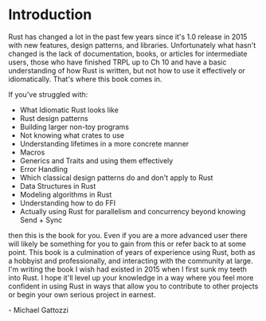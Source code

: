 # Introduction

Rust has changed a lot in the past few years since it's 1.0 release in 2015 with
new features, design patterns, and libraries. Unfortunately what hasn't changed
is the lack of documentation, books, or articles for intermediate users, those
who have finished TRPL up to Ch 10 and have a basic understanding of how Rust is
written, but not how to use it effectively or idiomatically. That's where this
book comes in.

If you've struggled with:

- What Idiomatic Rust looks like
- Rust design patterns
- Building larger non-toy programs
- Not knowing what crates to use
- Understanding lifetimes in a more concrete manner
- Macros
- Generics and Traits and using them effectively
- Error Handling
- Which classical design patterns do and don't apply to Rust
- Data Structures in Rust
- Modeling algorithms in Rust
- Understanding how to do FFI
- Actually using Rust for parallelism and concurrency beyond knowing Send + Sync

then this is the book for you. Even if you are a more advanced user there will
likely be something for you to gain from this or refer back to at some point.
This book is a culmination of years of experience using Rust, both as a hobbyist
and professionally, and interacting with the community at large. I'm writing the
book I wish had existed in 2015 when I first sunk my teeth into Rust. I hope
it'll level up your knowledge in a way where you feel more confident in using
Rust in ways that allow you to contribute to other projects or begin your own
serious project in earnest.

\- Michael Gattozzi
